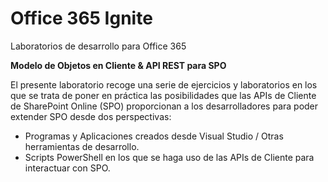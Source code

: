 ﻿# Office 365 Ignite
Laboratorios de desarrollo para Office 365

**Modelo de Objetos en Cliente & API REST para SPO**

El presente laboratorio recoge una serie de ejercicios y laboratorios en los que se trata de poner en práctica las posibilidades que las APIs de Cliente de SharePoint Online (SPO) proporcionan a los desarrolladores para poder extender SPO desde dos perspectivas:

- Programas y Aplicaciones creados desde Visual Studio / Otras herramientas de desarrollo.
- Scripts PowerShell en los que se haga uso de las APIs de Cliente para interactuar con SPO.
